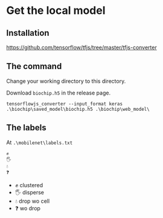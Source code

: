 # Get the local model

## Installation

https://github.com/tensorflow/tfjs/tree/master/tfjs-converter

## The command

Change your working directory to this directory.

Download `biochip.h5` in the release page.

    tensorflowjs_converter --input_format keras .\biochip\saved_model\biochip.h5 .\biochip\web_model\

## The labels

At `.\mobilenet\labels.txt`

    ✊
    🖐
    💧
    ❓

- ✊ clustered
- 🖐 disperse
- 💧 drop wo cell
- ❓ wo drop